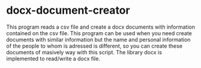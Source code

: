 # docx-document-creator
This program reads a csv file and create a docx documents with information contained on the csv file.
This program can be used when you need create documents with similar information but the name and personal information of the people to whom is adressed is different, so you can create these documents of masively way with this script.
The library docx is implemented to read/write a docx file.
